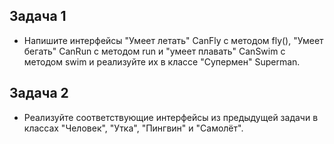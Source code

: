 <h2>Задача 1</h2>

- Напишите интерфейсы "Умеет летать" CanFly с методом fly(), "Умеет бегать" CanRun с методом run и
  "умеет плавать" CanSwim с методом swim и реализуйте их в классе "Супермен" Superman.

<h2>Задача 2</h2>

- Реализуйте соответствующие интерфейсы из предыдущей задачи в классах "Человек", "Утка",
  "Пингвин" и "Самолёт".